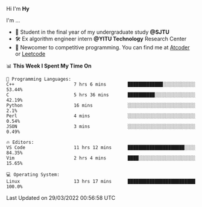 Hi I'm **Hy**

I'm ...
- 📖 Student in the final year of my undergraduate study **@SJTU**
- 🛠️ Ex algorithm engineer intern **@YITU Technology** Research Center
- 🏅 Newcomer to competitive programming. You can find me at [Atcoder](https://atcoder.jp/users/Hy3) or [Leetcode](https://leetcode-cn.com/u/_hy3/)


<!--START_SECTION:waka-->
📊 **This Week I Spent My Time On** 

```text
💬 Programming Languages: 
C++                      7 hrs 6 mins        █████████████░░░░░░░░░░░░   53.44% 
C                        5 hrs 36 mins       ██████████░░░░░░░░░░░░░░░   42.19% 
Python                   16 mins             ░░░░░░░░░░░░░░░░░░░░░░░░░   2.1% 
Perl                     4 mins              ░░░░░░░░░░░░░░░░░░░░░░░░░   0.54% 
JSON                     3 mins              ░░░░░░░░░░░░░░░░░░░░░░░░░   0.49%

🔥 Editors: 
VS Code                  11 hrs 12 mins      █████████████████████░░░░   84.35% 
Vim                      2 hrs 4 mins        ████░░░░░░░░░░░░░░░░░░░░░   15.65%

💻 Operating System: 
Linux                    13 hrs 17 mins      █████████████████████████   100.0%

```


 Last Updated on 29/03/2022 00:56:58 UTC
<!--END_SECTION:waka-->

